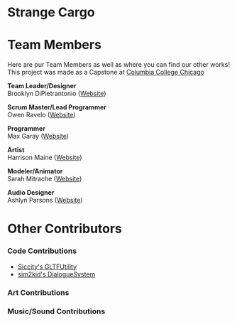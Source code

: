 # Strange Cargo
 
# Team Members
Here are pur Team Members as well as where you can find our other works!<br>
This project was made as a Capstone at [Columbia College Chicago](https://www.colum.edu/)

**Team Leader/Designer**<br>
Brooklyn DiPietrantonio ([Website](https://brooklyndipi.com))

**Scrum Master/Lead Programmer**<br>
Owen Ravelo ([Website](https://simmgames.com))

**Programmer**<br>
Max Garay ([Website]())

**Artist**<br>
Harrison Maine ([Website]())

**Modeler/Animator**<br>
Sarah Mitrache ([Website]())

**Audio Designer**<br>
Ashlyn Parsons ([Website]())

# Other Contributors
### Code Contributions
* [Siccity's GLTFUtility](https://github.com/Siccity/GLTFUtility)
* [sim2kid's DialogueSystem](https://github.com/SimmGames/ProductionTools)
### Art Contributions
### Music/Sound Contributions
